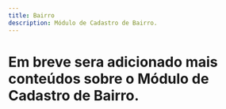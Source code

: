 ```yaml
---
title: Bairro
description: Módulo de Cadastro de Bairro.
---
```


# Em breve sera adicionado mais conteúdos sobre o Módulo de Cadastro de Bairro.